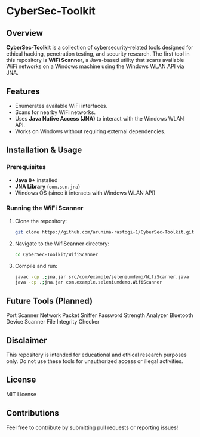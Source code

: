 # CyberSec-Toolkit     
    
## Overview
**CyberSec-Toolkit** is a collection of cybersecurity-related tools designed for ethical hacking, penetration testing, and security research. The first tool in this repository is **WiFi Scanner**, a Java-based utility that scans available WiFi networks on a Windows machine using the Windows WLAN API via JNA.
   
## Features 
- Enumerates available WiFi interfaces.  
- Scans for nearby WiFi networks.
- Uses **Java Native Access (JNA)** to interact with the Windows WLAN API.
- Works on Windows without requiring external dependencies.

## Installation & Usage
 
### Prerequisites
- **Java 8+** installed
- **JNA Library** (`com.sun.jna`)
- Windows OS (since it interacts with Windows WLAN API)

### Running the WiFi Scanner
1. Clone the repository:
   ```sh
   git clone https://github.com/arunima-rastogi-1/CyberSec-Toolkit.git
   
2. Navigate to the WifiScanner directory:
   ```sh
   cd CyberSec-Toolkit/WifiScanner
   ```

3. Compile and run:
   ```sh
   javac -cp .;jna.jar src/com/example/seleniumdemo/WifiScanner.java
   java -cp .;jna.jar com.example.seleniumdemo.WifiScanner
   ```

## Future Tools (Planned)
Port Scanner
Network Packet Sniffer
Password Strength Analyzer
Bluetooth Device Scanner
File Integrity Checker

## Disclaimer
This repository is intended for educational and ethical research purposes only. Do not use these tools for unauthorized access or illegal activities.
  
## License
MIT License

## Contributions
Feel free to contribute by submitting pull requests or reporting issues! 
